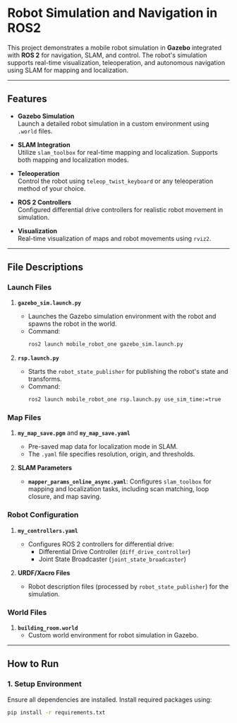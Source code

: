 # **Robot Simulation and Navigation in ROS2**

This project demonstrates a mobile robot simulation in **Gazebo** integrated with **ROS 2** for navigation, SLAM, and control. The robot's simulation supports real-time visualization, teleoperation, and autonomous navigation using SLAM for mapping and localization.

---

## **Features**
- **Gazebo Simulation**  
  Launch a detailed robot simulation in a custom environment using `.world` files.
  
- **SLAM Integration**  
  Utilize `slam_toolbox` for real-time mapping and localization. Supports both mapping and localization modes.

- **Teleoperation**  
  Control the robot using `teleop_twist_keyboard` or any teleoperation method of your choice.

- **ROS 2 Controllers**  
  Configured differential drive controllers for realistic robot movement in simulation.

- **Visualization**  
  Real-time visualization of maps and robot movements using `rviz2`.

---

## **File Descriptions**

### Launch Files
1. **`gazebo_sim.launch.py`**  
   - Launches the Gazebo simulation environment with the robot and spawns the robot in the world.  
   - Command:  
     ```bash
     ros2 launch mobile_robot_one gazebo_sim.launch.py
     ```

2. **`rsp.launch.py`**  
   - Starts the `robot_state_publisher` for publishing the robot's state and transforms.  
   - Command:  
     ```bash
     ros2 launch mobile_robot_one rsp.launch.py use_sim_time:=true
     ```

### Map Files
1. **`my_map_save.pgm`** and **`my_map_save.yaml`**  
   - Pre-saved map data for localization mode in SLAM.
   - The `.yaml` file specifies resolution, origin, and thresholds.

2. **SLAM Parameters**  
   - **`mapper_params_online_async.yaml`**: Configures `slam_toolbox` for mapping and localization tasks, including scan matching, loop closure, and map saving.

### Robot Configuration
1. **`my_controllers.yaml`**  
   - Configures ROS 2 controllers for differential drive:
     - Differential Drive Controller (`diff_drive_controller`)
     - Joint State Broadcaster (`joint_state_broadcaster`)

2. **URDF/Xacro Files**  
   - Robot description files (processed by `robot_state_publisher`) for the simulation.

### World Files
1. **`building_room.world`**  
   - Custom world environment for robot simulation in Gazebo.

---

## **How to Run**

### 1. **Setup Environment**
Ensure all dependencies are installed. Install required packages using:
```bash
pip install -r requirements.txt
